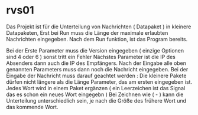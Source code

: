 # rvs01



Das Projekt ist für die Unterteilung von Nachrichten ( Datapaket ) in kleinere Datapaketen, 
Erst bei Run muss die Länge der maximale erlaubten Nachrichten eingegeben.
Nach dem Run funktion, ist das Program bereits.

Bei der Erste Parameter muss die Version eingegeben ( einzige Optionen sind 4 oder 6 ) sonst tritt ein Fehler
Nächstes Parameter ist die IP des Absenders dann auch die IP des Empfängers.
Nach der Eingabe alle oben genannten Parameters muss dann noch die Nachricht eingegeben.
Bei der Eingabe der Nachricht muss darauf geachtet werden : 
Die kleinere Pakete dürfen nicht längere als die Länge Parameter, das am ersten eingegeben ist.
Jedes Wort wird in einem Paket ergänzen ( ein Leerzeichen ist das Signal das es schon ein neues Wort eingegebn ) 
Bei Zeichnen wie ( - ) kann die Unterteilung unterschiedlich sein, je nach die Größe des frühere Wort und das kommende Wort.

